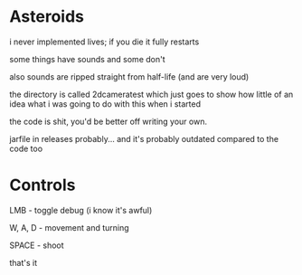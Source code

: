 # Asteroids

i never implemented lives; if you die it fully restarts

some things have sounds and some don't

also sounds are ripped straight from half-life (and are very loud)

the directory is called 2dcameratest which just goes to show how little of an idea what i was going to do with this when i started

the code is shit, you'd be better off writing your own.

jarfile in releases probably... and it's probably outdated compared to the code too

# Controls

 LMB - toggle debug (i know it's awful)
 
 W, A, D - movement and turning
 
 SPACE - shoot
 
that's it
